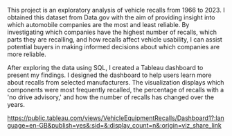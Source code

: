 This project is an exploratory analysis of vehicle recalls from 1966 to 2023. I obtained this dataset from Data.gov with the aim of providing insight into which automobile companies are the most and least reliable. By investigating which companies have the highest number of recalls, which parts they are recalling, and how recalls affect vehicle usability, I can assist potential buyers in making informed decisions about which companies are more reliable.

After exploring the data using SQL, I created a Tableau dashboard to present my findings. I designed the dashboard to help users learn more about recalls from selected manufacturers. The visualization displays which components were most frequently recalled, the percentage of recalls with a 'no drive advisory,' and how the number of recalls has changed over the years.

https://public.tableau.com/views/VehicleEquipmentRecalls/Dashboard1?:language=en-GB&publish=yes&:sid=&:display_count=n&:origin=viz_share_link
